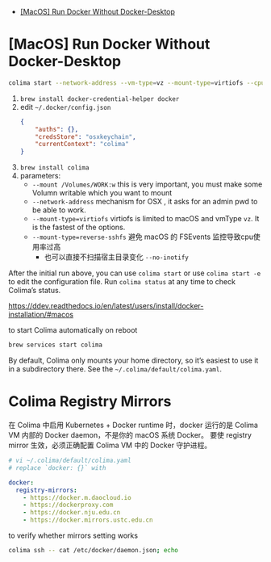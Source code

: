 [](...menustart)

- [\[MacOS\] Run Docker Without Docker-Desktop](#bc00c0499363e10c195a32b09f289cf6)

[](...menuend)


<h2 id="bc00c0499363e10c195a32b09f289cf6"></h2>

# [MacOS] Run Docker Without Docker-Desktop

```bash
colima start --network-address --vm-type=vz --mount-type=virtiofs --cpu 2 --memory 4 --disk 64 --mount-type=reverse-sshfs --mount /Volumes/WORK:w --mount /Volumes/eWORK:w -k
```

1. `brew install docker-credential-helper docker`
2. edit `~/.docker/config.json`
    ```json
    {
        "auths": {},
        "credsStore": "osxkeychain",
        "currentContext": "colima"
    }
    ```
3. `brew install colima`
4. parameters:
    - `--mount /Volumes/WORK:w` this is very important, you must make some Volumn writable which you want to mount 
    - `--network-address` mechanism for OSX , it asks for an admin pwd to be able to work.
    - `--mount-type=virtiofs`  virtiofs is limited to macOS and vmType `vz`. It is the fastest of the options.
    - `--mount-type=reverse-sshfs` 避免 macOS 的 FSEvents 监控导致cpu使用率过高
        - 也可以直接不扫描宿主目录变化 `--no-inotify`

After the initial run above, you can use `colima start` or use `colima start -e` to edit the configuration file. Run `colima status` at any time to check Colima’s status.

https://ddev.readthedocs.io/en/latest/users/install/docker-installation/#macos

to start Colima automatically on reboot

```bash
brew services start colima
```

By default, Colima only mounts your home directory, so it’s easiest to use it in a subdirectory there. See the `~/.colima/default/colima.yaml`.

# Colima Registry Mirrors

在 Colima 中启用 Kubernetes + Docker runtime 时，docker 运行的是 Colima VM 内部的 Docker daemon，不是你的 macOS 系统 Docker。
要使 registry mirror 生效，必须正确配置 Colima VM 中的 Docker 守护进程。


```yaml
# vi ~/.colima/default/colima.yaml
# replace `docker: {}` with

docker:
  registry-mirrors:
    - https://docker.m.daocloud.io
    - https://dockerproxy.com
    - https://docker.nju.edu.cn
    - https://docker.mirrors.ustc.edu.cn
```

to verify whether mirrors setting works

```bash
colima ssh -- cat /etc/docker/daemon.json; echo
```

